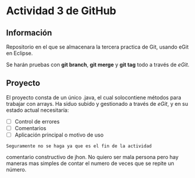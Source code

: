 # Actividad 3 de GitHub

## Información
Repositorio en el que se almacenara la tercera practica de Git, usando eGit en Eclipse.

Se harán pruebas con **git branch**, **git merge** y **git tag** todo a través de *eGit*.

## Proyecto
El proyecto consta de un único .java, el cual solocontiene métodos para trabajar con arrays.
Ha siduo subido y gestionado a través de *eGit*, y en su estado actual necesitaría:
- [ ] Control de errores
- [ ] Comentarios
- [ ] Aplicación principal o motivo de uso

```
Seguramente no se haga ya que es el fin de la actividad

```
comentario constructivo de jhon.
No quiero ser mala persona pero  hay maneras mas simples de contar el numero de veces que se repite un número.
